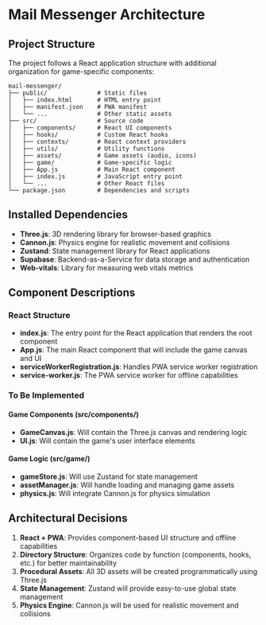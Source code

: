 # Mail Messenger Architecture

## Project Structure

The project follows a React application structure with additional organization for game-specific components:

```
mail-messenger/
├── public/              # Static files
│   ├── index.html       # HTML entry point
│   ├── manifest.json    # PWA manifest
│   └── ...              # Other static assets
├── src/                 # Source code
│   ├── components/      # React UI components
│   ├── hooks/           # Custom React hooks
│   ├── contexts/        # React context providers
│   ├── utils/           # Utility functions
│   ├── assets/          # Game assets (audio, icons)
│   ├── game/            # Game-specific logic
│   ├── App.js           # Main React component
│   ├── index.js         # JavaScript entry point
│   └── ...              # Other React files
└── package.json         # Dependencies and scripts
```

## Installed Dependencies

- **Three.js**: 3D rendering library for browser-based graphics
- **Cannon.js**: Physics engine for realistic movement and collisions
- **Zustand**: State management library for React applications
- **Supabase**: Backend-as-a-Service for data storage and authentication
- **Web-vitals**: Library for measuring web vitals metrics

## Component Descriptions

### React Structure

- **index.js**: The entry point for the React application that renders the root component
- **App.js**: The main React component that will include the game canvas and UI
- **serviceWorkerRegistration.js**: Handles PWA service worker registration
- **service-worker.js**: The PWA service worker for offline capabilities

### To Be Implemented

#### Game Components (src/components/)
- **GameCanvas.js**: Will contain the Three.js canvas and rendering logic
- **UI.js**: Will contain the game's user interface elements

#### Game Logic (src/game/)
- **gameStore.js**: Will use Zustand for state management
- **assetManager.js**: Will handle loading and managing game assets
- **physics.js**: Will integrate Cannon.js for physics simulation

## Architectural Decisions

1. **React + PWA**: Provides component-based UI structure and offline capabilities
2. **Directory Structure**: Organizes code by function (components, hooks, etc.) for better maintainability
3. **Procedural Assets**: All 3D assets will be created programmatically using Three.js
4. **State Management**: Zustand will provide easy-to-use global state management
5. **Physics Engine**: Cannon.js will be used for realistic movement and collisions
